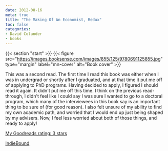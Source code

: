 ```yaml
---
date: 2012-08-16
meta: true
title: "The Making Of An Economist, Redux"
toc: false
categories:
- David Colander
- books
---
```


{{< section "start" >}}
{{< figure src="https://images.booksense.com/images/855/125/9780691125855.jpg" type="margin" label="mn-cover" alt="Book cover" >}}

This was a second read. The first time I read this book was either when I was in undergrad or shortly after I graduated, and at that time it put me off of applying to PhD programs. Having decided to apply, I figured I should read it again. It didn't put me off this time. I think on the previous read-through, I didn't feel like I could say I was sure I wanted to go to a doctoral program, which many of the interviewees in this book say is an important thing to be sure of (for good reason). I also felt unsure of my ability to find my own academic path, and worried that I would end up just being shaped by my advisers. Now, I feel less worried about both of those things, and ready to apply!

[My Goodreads rating: 3 stars](https://www.goodreads.com/review/show/354407704)  

[IndieBound](https://www.indiebound.org/book/9780691125855)

